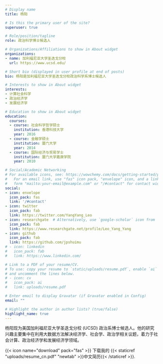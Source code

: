 ```yaml
---
# Display name
title: 杨阳

# Is this the primary user of the site?
superuser: true

# Role/position/tagline
role: 政治科学博士候选人

# Organizations/Affiliations to show in About widget
organizations:
- name: 加利福尼亚大学圣迭戈分校
  url: https://www.ucsd.edu/

# Short bio (displayed in user profile at end of posts)
bio: 杨阳是加利福尼亚大学圣迭戈分校政治科学系博士候选人

# Interests to show in About widget
interests:
- 计算社会科学
- 政治经济学
- 发展经济学

# Education to show in About widget
education:
  courses:
  - course: 社会科学哲学硕士
    institution: 香港科技大学
    year: 2016
  - course: 金融学硕士
    institution: 厦门大学
    year: 2014
  - course: 国际经济与贸易学士
    institution: 厦门大学嘉庚学院
    year: 2010

# Social/Academic Networking
# For available icons, see: https://wowchemy.com/docs/getting-started/page-builder/#icons
#   For an email link, use "fas" icon pack, "envelope" icon, and a link in the
#   form "mailto:your-email@example.com" or "/#contact" for contact widget.
social:
- icon: envelope
  icon_pack: fas
  link: '/#contact'
- icon: twitter
  icon_pack: fab
  link: https://twitter.com/YangYang_Leo
- icon: researchgate  # Alternatively, use `google-scholar` icon from `ai` icon pack
  icon_pack: fab
  link: https://www.researchgate.net/profile/Leo_Yang_Yang
- icon: github
  icon_pack: fab
  link: https://github.com/jpshuimu
# - icon: linkedin
#   icon_pack: fab
#   link: https://www.linkedin.com/

# Link to a PDF of your resume/CV.
# To use: copy your resume to `static/uploads/resume.pdf`, enable `ai` icons in `params.toml`, 
# and uncomment the lines below.
# - icon: cv
#   icon_pack: ai
#   link: uploads/resume.pdf

# Enter email to display Gravatar (if Gravatar enabled in Config)
email: ""

# Highlight the author in author lists? (true/false)
highlight_name: true
---
```


杨阳现为美国加利福尼亚大学圣迭戈分校 (UCSD) 政治系博士候选人。他的研究兴趣主要集中在利用大数据方法解决经济学、社会学、政治学相关议题，着力于社会计算、政治经济学和发展经济学领域。

{{< icon name="download" pack="fas" >}} 下载我的 {{< staticref "uploads/resume_cn.pdf" "newtab" >}}中文简历{{< /staticref >}}.
